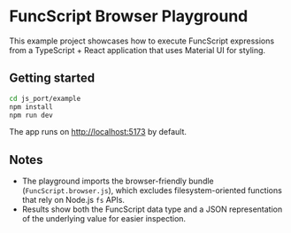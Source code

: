 # FuncScript Browser Playground

This example project showcases how to execute FuncScript expressions from a TypeScript + React application that uses Material UI for styling.

## Getting started

```bash
cd js_port/example
npm install
npm run dev
```

The app runs on [http://localhost:5173](http://localhost:5173) by default.

## Notes

- The playground imports the browser-friendly bundle (`FuncScript.browser.js`), which excludes filesystem-oriented functions that rely on Node.js `fs` APIs.
- Results show both the FuncScript data type and a JSON representation of the underlying value for easier inspection.
